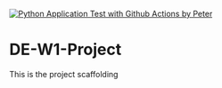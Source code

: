 [![Python Application Test with Github Actions by Peter](https://github.com/cpyang123/DE-W1-Project/actions/workflows/test.yml/badge.svg?branch=main)](https://github.com/cpyang123/DE-W1-Project/actions/workflows/test.yml)

# DE-W1-Project
This is the project scaffolding
